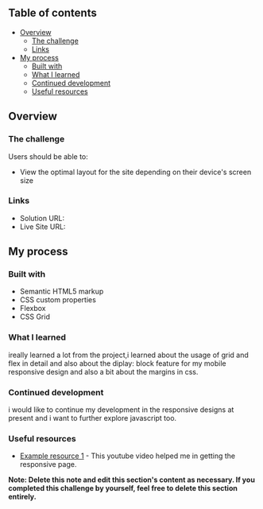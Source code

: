 ## Table of contents

- [Overview](#overview)
  - [The challenge](#the-challenge)
  - [Links](#links)
- [My process](#my-process)
  - [Built with](#built-with)
  - [What I learned](#what-i-learned)
  - [Continued development](#continued-development)
  - [Useful resources](#useful-resources)


## Overview

### The challenge

Users should be able to:

- View the optimal layout for the site depending on their device's screen size



### Links

- Solution URL: 
- Live Site URL: 

## My process

### Built with

- Semantic HTML5 markup
- CSS custom properties
- Flexbox
- CSS Grid

### What I learned
ireally learned a lot from the project,i learned about the usage of grid and flex in detail and also about the diplay: block feature for my mobile responsive design and also a bit about the margins in css.



### Continued development

i would like to continue my development in the responsive designs at present and i want to further explore javascript too.

### Useful resources

- [Example resource 1](https://www.youtube.com/watch?v=4xr3hfDT89M&t=9s) - This youtube video helped me in getting the responsive page.


**Note: Delete this note and edit this section's content as necessary. If you completed this challenge by yourself, feel free to delete this section entirely.**
